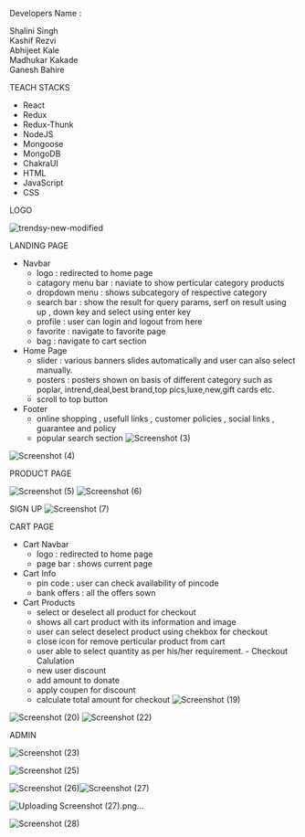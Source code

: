  Developers Name : 
 
Shalini Singh </br>
Kashif Rezvi </br>
Abhijeet Kale </br>
Madhukar Kakade </br>
Ganesh Bahire </br>


TEACH STACKS
  - React
  - Redux
  - Redux-Thunk
  - NodeJS
  - Mongoose
  - MongoDB
  - ChakraUI
  - HTML
  - JavaScript
  - CSS


LOGO

![trendsy-new-modified](https://user-images.githubusercontent.com/107534386/221490432-2176031a-5013-4c10-909e-bba47d6fc99f.png)


LANDING PAGE
 - Navbar 
    - logo : redirected to home page
    - catagory menu bar : naviate to show perticular category products 
    - dropdown menu : shows subcategory of respective category
    - search bar : show the result for query params, serf on result using up , down key and select using enter key
    - profile : user can login and logout from here
    - favorite : navigate to favorite page
    - bag : navigate to cart section
 - Home Page
    - slider : various banners slides automatically and user can also select manually.
    - posters : posters shown on basis of different category such as poplar, intrend,deal,best brand,top pics,luxe,new,gift cards etc.
    - scroll to top button
 - Footer
    - online shopping , usefull links , customer policies , social links , guarantee and policy
    - popular search section 
![Screenshot (3)](https://user-images.githubusercontent.com/107534386/221490495-b11efa2e-2992-497d-bf90-be48e22022c2.png)

![Screenshot (4)](https://user-images.githubusercontent.com/107534386/221490242-a308f6a3-f60a-4814-b18d-98775c060db4.png)


PRODUCT PAGE

![Screenshot (5)](https://user-images.githubusercontent.com/107534386/221490283-c19e2529-a9ee-4e8f-8861-83e6d7ae361b.png)
![Screenshot (6)](https://user-images.githubusercontent.com/107534386/221490292-80be7b05-0faa-435b-9a36-16c2bba9104a.png)


SIGN UP
![Screenshot (7)](https://user-images.githubusercontent.com/107534386/221490336-4a2d5172-3af1-468a-91f8-fba35cd9bc3d.png)


CART PAGE
  - Cart Navbar
     - logo : redirected to home page
     - page bar : shows current page
  - Cart Info
      - pin code : user can check availability of pincode
      - bank offers : all the offers sown
   - Cart Products
      - select or deselect all product for checkout
      - shows all cart product with its information and image
      - user can select deselect product using chekbox for checkout
      - close icon for remove perticular product from cart
      - user able to select quantity as per his/her requirement.
    - Checkout Calulation
      - new user discount
      - add amount to donate
      - apply coupen for discount
      - calculate total amount for checkout
![Screenshot (19)](https://user-images.githubusercontent.com/107534386/221490661-ee1c8e54-d682-4bde-b12f-58bb317ea7e7.png)


![Screenshot (20)](https://user-images.githubusercontent.com/107534386/221490690-1ffae479-f905-482a-a3fd-fd347abd145d.png)
![Screenshot (22)](https://user-images.githubusercontent.com/107534386/221490735-6571cefb-4102-40c0-b07b-d12437350a64.png)


ADMIN

![Screenshot (23)](https://user-images.githubusercontent.com/107534386/221490758-2aa24146-f792-420a-b7ab-08cec597b516.png)


![Screenshot (25)](https://user-images.githubusercontent.com/107534386/221490769-95c81387-4474-4df5-a372-2e2db33f8920.png)

![Screenshot (26)](https://user-images.githubusercontent.com/107534386/221490797-3936c421-972b-4c8f-8eb2-df4450dde368.png)![Screenshot (27)](https://user-images.githubusercontent.com/107534386/221490826-f70a214d-908f-4c74-ae38-0eeda4a70ee1.png)

![Uploading Screenshot (27).png…]()




![Screenshot (28)](https://user-images.githubusercontent.com/107534386/221490839-f933fe79-dfab-4067-b5e6-3cb93ac953b9.png)
